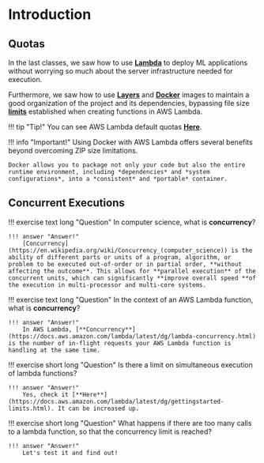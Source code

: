 # Introduction

## Quotas

In the last classes, we saw how to use [**Lambda**](../07-lambda/aws_lambda.md) to deploy ML applications without worrying so much about the server infrastructure needed for execution.

Furthermore, we saw how to use [**Layers**](../07-lambda/lambda_layer.md) and [**Docker**](../07-lambda/lambda_and_docker.md)  images to maintain a good organization of the project and its dependencies, bypassing file size [**limits**](../07-lambda/lambda_quotas.md) established when creating functions in AWS Lambda.

!!! tip "Tip!"
    You can see AWS Lambda default quotas [**Here**](https://docs.aws.amazon.com/lambda/latest/dg/gettingstarted-limits.html).

!!! info "Important!"
    Using Docker with AWS Lambda offers several benefits beyond overcoming ZIP size limitations.

    Docker allows you to package not only your code but also the entire runtime environment, including *dependencies* and *system configurations*, into a *consistent* and *portable* container.

## Concurrent Executions

!!! exercise text long "Question"
    In computer science, what is **concurrency**?

    !!! answer "Answer!"
        [Concurrency](https://en.wikipedia.org/wiki/Concurrency_(computer_science)) is the ability of different parts or units of a program, algorithm, or problem to be executed out-of-order or in partial order, **without affecting the outcome**. This allows for **parallel execution** of the concurrent units, which can significantly **improve overall speed **of the execution in multi-processor and multi-core systems.

!!! exercise text long "Question"
    In the context of an AWS Lambda function, what is **concurrency**?

    !!! answer "Answer!"
        In AWS Lambda, [**Concurrency**](https://docs.aws.amazon.com/lambda/latest/dg/lambda-concurrency.html) is the number of in-flight requests your AWS Lambda function is handling at the same time.


!!! exercise short long "Question"
    Is there a limit on simultaneous execution of lambda functions?

    !!! answer "Answer!"
        Yes, check it [**Here**](https://docs.aws.amazon.com/lambda/latest/dg/gettingstarted-limits.html). It can be increased up.

!!! exercise short long "Question"
    What happens if there are too many calls to a lambda function, so that the concurrency limit is reached?

    !!! answer "Answer!"
        Let's test it and find out!

